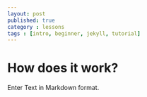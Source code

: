 ```yaml
---
layout: post
published: true
category : lessons
tags : [intro, beginner, jekyll, tutorial]
---
```


# How does it work?

Enter Text in Markdown format.